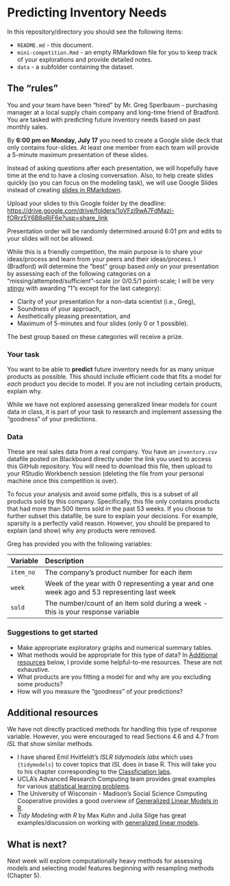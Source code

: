 Predicting Inventory Needs
================

In this repository/directory you should see the following items:

- `README.md` - this document.
- `mini-competition.Rmd` - an empty RMarkdown file for you to keep track
  of your explorations and provide detailed notes.
- `data` - a subfolder containing the dataset.

## The “rules”

You and your team have been “hired” by Mr. Greg Sperlbaum - purchasing
manager at a local supply chain company and long-time friend of
Bradford. You are tasked with predicting future inventory needs based on
past monthly sales.

By **6:00 pm on Monday, July 17** you need to create a Google slide deck
that only contains four-slides. At least one member from each team will
provide a 5-minute maximum presentation of these slides.

Instead of asking questions after each presentation, we will hopefully
have time at the end to have a closing conversation. Also, to help
create slides quickly (so you can focus on the modeling task), we will
use Google Slides instead of creating [slides in
RMarkdown](https://rmarkdown.rstudio.com/lesson-11.html).

Upload your slides to this Google folder by the deadline:
<https://drive.google.com/drive/folders/1oVFzj9wA7FdMazi-fORrz5Y6B8qRjF6e?usp=share_link>

Presentation order will be randomly determined around 6:01 pm and edits
to your slides will not be allowed.

While this is a friendly competition, the main purpose is to share your
ideas/process and learn from your peers and their ideas/process. I
(Bradford) will determine the “best” group based *only* on your
presentation by assessing each of the following categories on a
“missing/attempted/sufficient”-scale (or 0/0.5/1 point-scale; I will be
very [stingy](https://www.merriam-webster.com/dictionary/stingy) with
awarding “1”s except for the last category):

- Clarity of your presentation for a non-data scientist (i.e., Greg),
- Soundness of your approach,
- Aesthetically pleasing presentation, and
- Maximum of 5-minutes and four slides (only 0 or 1 possible).

The best group based on these categories will receive a prize.

### Your task

You want to be able to **predict** future inventory needs for as many
unique products as possible. This should include efficient code that
fits a model for *each* product you decide to model. If you are not
including certain products, explain why.

While we have not explored assessing generalized linear models for count
data in class, it is part of your task to research and implement
assessing the “goodness” of your predictions.

### Data

These are real sales data from a real company. You have an
`inventory.csv` datafile posted on Blackboard directly under the link
you used to access this GitHub repository. You will need to download
this file, then upload to your RStudio Workbench session (deleting the
file from your personal machine once this competition is over).

To focus your analysis and avoid some pitfalls, this is a subset of all
products sold by this company. Specifically, this file only contains
products that had more than 500 items sold in the past 53 weeks. If you
choose to further subset this datafile, be sure to explain your
decisions. For example, sparsity is a perfectly valid reason. However,
you should be prepared to explain (and show) why any products were
removed.

Greg has provided you with the following variables:

| Variable  | Description                                                                                |
|:----------|:-------------------------------------------------------------------------------------------|
| `item_no` | The company’s product number for each item                                                 |
| `week`    | Week of the year with 0 representing a year and one week ago and 53 representing last week |
| `sold`    | The number/count of an item sold during a week - this is your response variable            |

### Suggestions to get started

- Make appropriate exploratory graphs and numerical summary tables.
- What methods would be appropriate for this type of data? In
  [Additional resources](#additional-resources) below, I provide some
  helpful-to-me resources. These are not exhaustive.
- What products are you fitting a model for and why are you excluding
  some products?
- How will you measure the “goodness” of your predictions?

## Additional resources

We have not directly practiced methods for handling this type of
response variable. However, you were encouraged to read Sections 4.6 and
4.7 from *ISL* that show similar methods.

- I have shared Emil Hvitfeldt’s *ISLR tidymodels labs* which uses
  `{tidymodels}` to cover topics that *ISL* does in base R. This will
  take you to his chapter corresponding to the [Classficiation
  labs](https://emilhvitfeldt.github.io/ISLR-tidymodels-labs/04-classification.html).
- UCLA’s Advanced Research Computing team provides great examples for
  various [statistical learning
  problems](https://stats.oarc.ucla.edu/other/dae/).
- The University of Wisconsin - Madison’s Social Science Computing
  Cooperative provides a good overview of [Generalized Linear Models in
  R](https://sscc.wisc.edu/sscc/pubs/glm-r/index.html).
- *Tidy Modeling with R* by Max Kuhn and Julia Silge has great
  examples/discussion on working with [generalized linear
  models](https://www.tmwr.org/inferential.html).

## What is next?

Next week will explore computationally heavy methods for assessing
models and selecting model features beginning with resampling methods
(Chapter 5).
